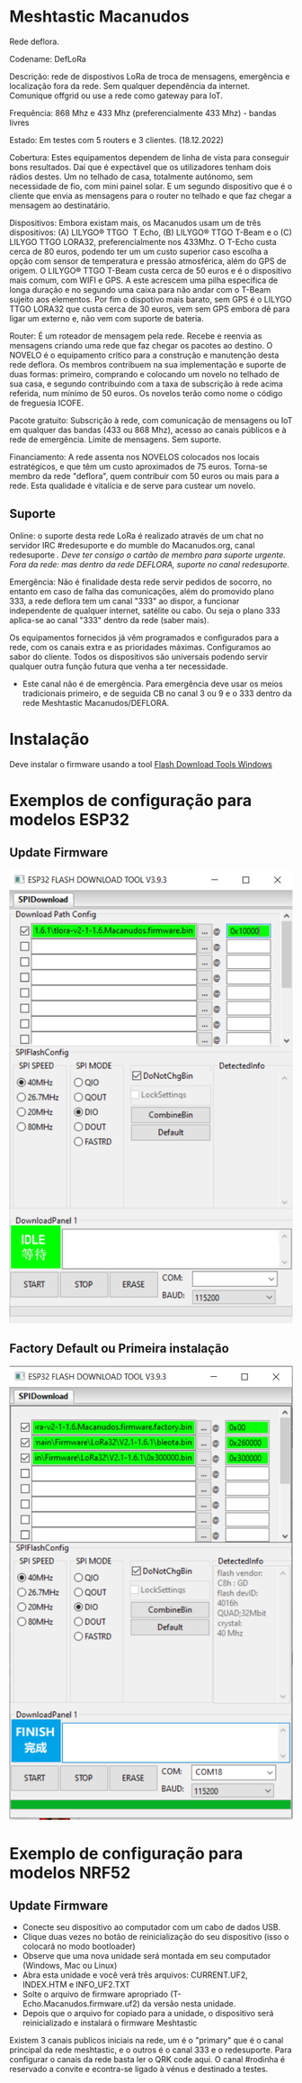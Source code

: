 # Meshtastic Macanudos
Rede deflora.

Codename: DefLoRa

Descrição: rede de dispostivos LoRa de troca de mensagens, emergência e localização fora da rede. Sem qualquer dependência da internet. Comunique offgrid ou use a rede como gateway para IoT.

Frequência: 868 Mhz e 433 Mhz (preferencialmente 433 Mhz) - bandas livres

Estado: Em testes com 5 routers e 3 clientes. (18.12.2022)

Cobertura: Estes equipamentos dependem de linha de vista para conseguir bons resultados. Daí que é expectável que os utilizadores tenham dois rádios destes. Um no telhado de casa, totalmente autónomo, sem necessidade de fio, com mini painel solar. E um segundo dispositivo que é o cliente que envia as mensagens para o router no telhado e que faz chegar a mensagem ao destinatário.

Dispositivos: Embora existam mais, os Macanudos usam um de três dispositivos: (A) LILYGO® TTGO  T Echo, (B) LILYGO® TTGO T-Beam e o (C) LILYGO TTGO LORA32, preferencialmente nos 433Mhz. O T-Echo custa cerca de 80 euros, podendo ter um um custo superior caso escolha a opção com sensor de temperatura e pressão atmosférica, além do GPS de origem. O LILYGO® TTGO T-Beam custa cerca de 50 euros e é o dispositivo mais comum, com WIFI e GPS. A este acrescem uma pilha específica de longa duração e no segundo uma caixa para não andar com o T-Beam sujeito aos elementos. Por fim o dispotivo mais barato, sem GPS é o LILYGO TTGO LORA32 que custa cerca de 30 euros, vem sem GPS embora dê para ligar um externo e, não vem com suporte de bateria.

Router: É um roteador de mensagem pela rede. Recebe e reenvia as mensagens criando uma rede que faz chegar os pacotes ao destino. O NOVELO é o equipamento critico para a construção e manutenção desta rede deflora. Os membros contribuem na sua implementação e suporte de duas formas: primeiro, comprando e colocando um novelo no telhado de sua casa, e segundo contribuindo com a taxa de subscrição à rede acima referida, num mínimo de 50 euros. Os novelos terão como nome o código de freguesia ICOFE.

Pacote gratuito: Subscrição à rede, com comunicação de mensagens ou IoT em qualquer das bandas (433 ou 868 Mhz), acesso ao canais públicos e à rede de emergência. Limite de mensagens. Sem suporte.

Financiamento: A rede assenta nos NOVELOS colocados nos locais estratégicos, e que têm um custo aproximados de 75 euros. Torna-se membro da rede "deflora", quem contribuir com 50 euros ou mais para a rede. Esta qualidade é vitalícia e de serve para custear um novelo.

## Suporte

Online: o suporte desta rede LoRa é realizado através de um chat no servidor IRC #redesuporte e do mumble do Macanudos.org, canal redesuporte *. Deve ter consigo o cartão de membro para suporte urgente.
Fora da rede: mas dentro da rede DEFLORA, suporte no canal redesuporte.*

Emergência: Não é finalidade desta rede servir pedidos de socorro, no entanto em caso de falha das comunicações, além do promovido plano 333, a rede deflora tem um canal "333" ao dispor, a funcionar independente de qualquer internet, satélite ou cabo. Ou seja o plano 333 aplica-se ao canal "333" dentro da rede (saber mais).

Os equipamentos fornecidos já vêm programados e configurados para a rede, com os canais extra e as prioridades máximas. Configuramos ao sabor do cliente. Todos os dispositivos são universais podendo servir qualquer outra função futura que venha a ter necessidade.

* Este canal não é de emergência. Para emergência deve usar os meios tradicionais primeiro, e de seguida CB no canal 3 ou 9 e o 333 dentro da rede Meshtastic Macanudos/DEFLORA.

# Instalação

Deve instalar o firmware usando a tool [Flash Download Tools	Windows](https://www.espressif.com/en/support/download/other-tools)

# Exemplos de configuração para modelos ESP32

## Update Firmware

![Update](imagens/Exemplo-configuração-Update.png)

## Factory Default ou Primeira instalação

![Factory Default](imagens/Exemplo-configuração-Factory-Default.png)

# Exemplo de configuração para modelos NRF52

## Update Firmware

* Conecte seu dispositivo ao computador com um cabo de dados USB.
* Clique duas vezes no botão de reinicialização do seu dispositivo (isso o colocará no modo bootloader)
* Observe que uma nova unidade será montada em seu computador (Windows, Mac ou Linux)
* Abra esta unidade e você verá três arquivos: CURRENT.UF2, INDEX.HTM e INFO_UF2.TXT
* Solte o arquivo de firmware apropriado (T-Echo.Macanudos.firmware.uf2) da versão nesta unidade.
* Depois que o arquivo for copiado para a unidade, o dispositivo será reinicializado e instalará o firmware Meshtastic



Existem 3 canais publicos iniciais na rede, um é o "primary" que é o canal principal da rede meshtastic, e o outros é o canal 333 e o redesuporte.
Para configurar o canais da rede basta ler o QRK code aqui.
O canal #rodinha é reservado a convite e econtra-se ligado à vénus e destinado a testes.

